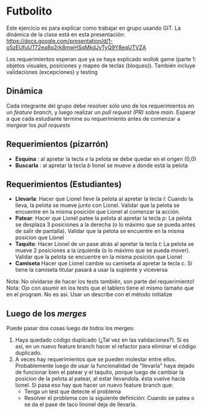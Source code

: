 # Futbolito

Este ejercicio es para explicar como trabajar en grupo usando GIT. La dinámica de la clase
está en esta presentación: https://docs.google.com/presentation/d/1-o5zEUfuUT72ea8q2rk8mwHSqMkdJvTyQ9Y8eqUTVZA


Los requerimientos esperan que ya se haya explicado wollok game (parte 1: objetos visuales, posiciones y mapeo de teclas (bloques)). También incluye
validaciones (excepciones) y testing


## Dinámica

Cada integrante del grupo debe resolver sólo uno de los requerimientos en un 
*feature branch*, y luego realizar un *pull request (PR)* sobre *main*. Esperar a que 
cada estudiante termine su requerimiento antes de comenzar a *mergear* los *pull requests*

## Requerimientos (pizarrón)

- **Esquina** : al apretar la tecla *e* la pelota se debe quedar en el origen (0,0)
- **Buscarla** : al apretar la tecla *b* lionel se mueve a donde está la pelota


## Requerimientos (Estudiantes)
- **Llevarla**: Hacer que Lionel lleve la pelota al apretar la tecla *l*: Cuando la lleva, la pelota
se mueve junto con Lionel. Validar que la pelota se encuentre en la misma posición que Lionel al comenzar la acción.
- **Patear**: Hacer que Lionel patee la pelota al apretar la tecla *p*: La pelota se desplaza 3 posiciones
 a la derecha (o lo máximo que se pueda antes de salir de pantalla). 
 Validar que la pelota se encuentre en la misma posicion que Lionel
- **Taquito**: Hacer Lionel de un pase atrás al apretar la tecla *t*: La pelota se mueve 2 posiciones a la izquierda
(o lo máximo que se pueda mover). Validar que la pelota se encuentre en la misma posición que Lionel
- **Camiseta** Hacer que Lionel cambie su camiseta al apretar la tecla *c*. Si tiene la camiseta titular pasará a 
usar la suplente y viceversa

Nota: No olvidarse de hacer los tests también, son parte del requerimiento!
Nota: Ojo con asumir en los tests que el tablero tiene el mismo tamaño que en el program. No es así. 
Usar un describe con el método initialize

## Luego de los *merges* 
Puede pasar dos cosas luego de todos los merges:
1) Haya quedado código duplicado (¿Tal vez en las validaciones?). Si es así, en un nuevo feature branch
hacer el refactor para eliminar el código duplicado.
2) A veces hay requerimientos que se pueden molestar entre ellos. Probablemente luego de usar
la funcionalidad de "llevarla" haya dejado de funcionar bien el patear y el taquito, 
porque luego de cambiar la posicion de la pelota al patear, al estar llevandola. ésta vuelve hacia lionel.
Si pasa eso hay que hacer un nuevo feature branch que:
	- Tenga un test que detecte el problema
	- Resolver el problema con la siguiente definición: Cuando se patea o se da el pase
de taco linonel deja de llevarla.


   


